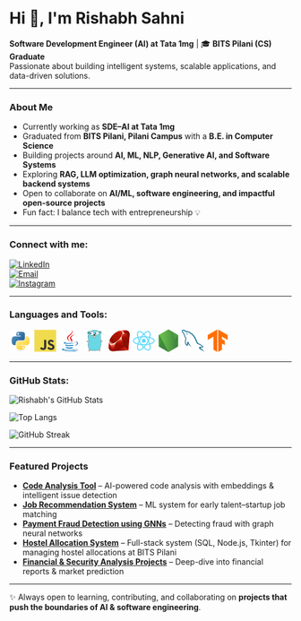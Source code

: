 # Hi 👋, I'm Rishabh Sahni  

**Software Development Engineer (AI) at Tata 1mg** | 🎓 **BITS Pilani (CS) Graduate**  
Passionate about building intelligent systems, scalable applications, and data-driven solutions.  

---

### About Me
- Currently working as **SDE–AI at Tata 1mg**  
- Graduated from **BITS Pilani, Pilani Campus** with a **B.E. in Computer Science**  
- Building projects around **AI, ML, NLP, Generative AI, and Software Systems**  
- Exploring **RAG, LLM optimization, graph neural networks, and scalable backend systems**  
- Open to collaborate on **AI/ML, software engineering, and impactful open-source projects**  
- Fun fact: I balance tech with entrepreneurship 💡  

---

### Connect with me:
[![LinkedIn](https://img.shields.io/badge/LinkedIn-blue?logo=linkedin&logoColor=white)](https://www.linkedin.com/in/rishabh-sahni-612229244/)  
[![Email](https://img.shields.io/badge/Email-D14836?logo=gmail&logoColor=white)](mailto:rishabhasahni2002@gmail.com)  
[![Instagram](https://img.shields.io/badge/Instagram-E4405F?logo=instagram&logoColor=white)](https://www.instagram.com/rishabh_sahni__)  

---

### Languages and Tools:
<p>
  <img src="https://raw.githubusercontent.com/devicons/devicon/master/icons/python/python-original.svg" width="40" height="40"/>
  <img src="https://raw.githubusercontent.com/devicons/devicon/master/icons/javascript/javascript-original.svg" width="40" height="40"/>
  <img src="https://raw.githubusercontent.com/devicons/devicon/master/icons/java/java-original.svg" width="40" height="40"/>
  <img src="https://raw.githubusercontent.com/devicons/devicon/master/icons/go/go-original.svg" width="40" height="40"/>
  <img src="https://raw.githubusercontent.com/devicons/devicon/master/icons/ruby/ruby-original.svg" width="40" height="40"/>
  <img src="https://raw.githubusercontent.com/devicons/devicon/master/icons/react/react-original.svg" width="40" height="40"/>
  <img src="https://raw.githubusercontent.com/devicons/devicon/master/icons/nodejs/nodejs-original.svg" width="40" height="40"/>
  <img src="https://raw.githubusercontent.com/devicons/devicon/master/icons/mysql/mysql-original.svg" width="40" height="40"/>
  <img src="https://raw.githubusercontent.com/devicons/devicon/master/icons/tensorflow/tensorflow-original.svg" width="40" height="40"/>
</p>

---

### GitHub Stats:
![Rishabh's GitHub Stats](https://github-readme-stats.vercel.app/api?username=RISHABH4SAHNI&show_icons=true&theme=radical)  

![Top Langs](https://github-readme-stats.vercel.app/api/top-langs/?username=RISHABH4SAHNI&layout=compact&theme=radical)  

![GitHub Streak](https://github-readme-streak-stats.herokuapp.com/?user=RISHABH4SAHNI&theme=radical)  

---

### Featured Projects
- **[Code Analysis Tool](https://github.com/RISHABH4SAHNI/Code_Analysis_Tool)** – AI-powered code analysis with embeddings & intelligent issue detection  
- **[Job Recommendation System](https://github.com/RISHABH4SAHNI/Job-Recommendation-System)** – ML system for early talent–startup job matching  
- **[Payment Fraud Detection using GNNs](https://github.com/RISHABH4SAHNI/Payment-Fraud-Detection-using-Graph-Neural-Networks-)** – Detecting fraud with graph neural networks  
- **[Hostel Allocation System](https://github.com/RISHABH4SAHNI/Hostel-Allocation)** – Full-stack system (SQL, Node.js, Tkinter) for managing hostel allocations at BITS Pilani  
- **[Financial & Security Analysis Projects](https://github.com/RISHABH4SAHNI?tab=repositories&q=analysis)** – Deep-dive into financial reports & market prediction  

---

✨ Always open to learning, contributing, and collaborating on **projects that push the boundaries of AI & software engineering**.  
